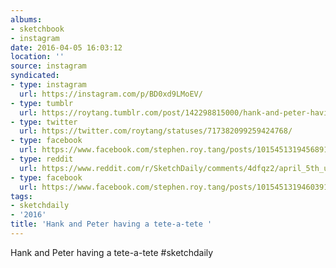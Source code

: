 ```yaml
---
albums:
- sketchbook
- instagram
date: 2016-04-05 16:03:12
location: ''
source: instagram
syndicated:
- type: instagram
  url: https://instagram.com/p/BD0xd9LMoEV/
- type: tumblr
  url: https://roytang.tumblr.com/post/142298815000/hank-and-peter-having-a-tete-a-tete-sketchdaily
- type: twitter
  url: https://twitter.com/roytang/statuses/717382099259424768/
- type: facebook
  url: https://www.facebook.com/stephen.roy.tang/posts/10154513194568912:0
- type: reddit
  url: https://www.reddit.com/r/SketchDaily/comments/4dfqz2/april_5th_upside_down/d1qtmp9/
- type: facebook
  url: https://www.facebook.com/stephen.roy.tang/posts/10154513194603912
tags:
- sketchdaily
- '2016'
title: 'Hank and Peter having a tete-a-tete '
---
```


Hank and Peter having a tete-a-tete #sketchdaily
